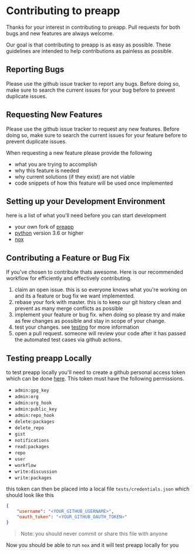 # Contributing to preapp
Thanks for your interest in contributing to preapp. Pull requests for both bugs and new features are always welcome. 

Our goal is that contributing to preapp is as easy as possible. These guidelines are intended to help contributions as painless as possible.

## Reporting Bugs
Please use the github issue tracker to report any bugs. Before doing so, make sure to search the current issues for your bug before to prevent duplicate issues.

## Requesting New Features
Please use the github issue tracker to request any new features. Before doing so, make sure to search the current issues for your feature before to prevent duplicate issues. 

When requesting a new feature please provide the following
- what you are trying to accomplish
- why this feature is needed
- why current solutions (if they exist) are not viable
- code snippets of how this feature will be used once implemented

## Setting up your Development Environment
here is a list of what you'll need before you can start development

- your own fork of [preapp](https://github.com/stephend017/preapp)
- [python](https://www.python.org/downloads/) version 3.6 or higher
- [nox](https://nox.thea.codes/en/stable/)

## Contributing a Feature or Bug Fix
If you've chosen to contribute thats awesome. Here is our recommended workflow for efficiently and effectively contributing.

1. claim an open issue. this is so everyone knows what you're working on and its a feature or bug fix we want implemented.
2. rebase your fork with master. this is to keep our git history clean and prevent as many merge conflicts as possible
3. implement your feature or bug fix. when doing so please try and make as few changes as possible and stay in scope of your change.
4. test your changes. see [testing](#testing-preapp-locally) for more information
5. open a pull request. someone will review your code after it has passed the automated test cases via github actions.

## Testing preapp Locally
to test preapp locally you'll need to create a github personal access token which can be done [here](https://github.com/settings/tokens). This token must have the following permissions.

- `admin:gpg_key`
- `admin:org`
- `admin:org_hook`
- `admin:public_key`
- `admin:repo_hook`
- `delete:packages` 
- `delete_repo`
- `gist`
- `notifications`
- `read:packages`
- `repo`
- `user`
- `workflow`
- `write:discussion`
- `write:packages`

this token can then be placed into a local file `tests/credentials.json` which should look like this

```json
{
    "username": "<YOUR_GITHUB_USERNAME>",
    "oauth_token": "<YOUR_GITHUB_OAUTH_TOKEN>"
}
```

> Note: you should never commit or share this file with anyone

Now you should be able to run `nox` and it will test preapp locally for you 